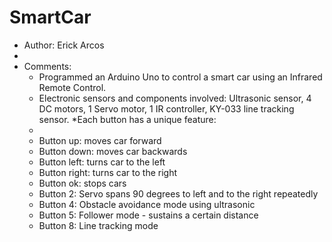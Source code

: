 # SmartCar
* Author: Erick Arcos
* 
* Comments:
  * Programmed an Arduino Uno to control a smart car using an Infrared Remote Control. 
  * Electronic sensors and components involved: Ultrasonic sensor, 4 DC motors, 1 Servo motor, 1 IR controller, KY-033 line tracking sensor. 
  *Each button has a unique feature:
  * 
  * Button up: moves car forward
  * Button down: moves car backwards
  * Button left: turns car to the left
  * Button right: turns car to the right
  * Button ok: stops cars
  * Button 2: Servo spans 90 degrees to left and to the right repeatedly
  * Button 4: Obstacle avoidance mode using ultrasonic 
  * Button 5: Follower mode - sustains a certain distance
  * Button 8: Line tracking mode 
